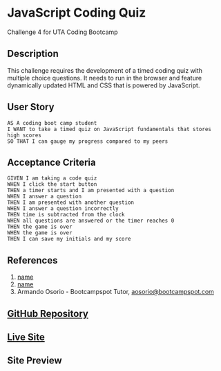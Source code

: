 # JavaScript Coding Quiz
Challenge 4 for UTA Coding Bootcamp

## Description
This challenge requires the development of a timed coding quiz with multiple choice questions.  It needs to run in the browser and feature dynamically updated HTML and CSS that is powered by JavaScript.

## User Story
```
AS A coding boot camp student
I WANT to take a timed quiz on JavaScript fundamentals that stores high scores
SO THAT I can gauge my progress compared to my peers
```
## Acceptance Criteria
```
GIVEN I am taking a code quiz
WHEN I click the start button
THEN a timer starts and I am presented with a question
WHEN I answer a question
THEN I am presented with another question
WHEN I answer a question incorrectly
THEN time is subtracted from the clock
WHEN all questions are answered or the timer reaches 0
THEN the game is over
WHEN the game is over
THEN I can save my initials and my score
```
## References
1. <a href="site"> name</a>
2. <a href="site"> name</a>
3. Armando Osorio - Bootcampspot Tutor, aosorio@bootcampspot.com



## <a href="https://github.com/bmancuso3/js-coding-quiz">GitHub Repository</a>

## <a href="https://bmancuso3.github.io/js-coding-quiz">Live Site</a>

## Site Preview

